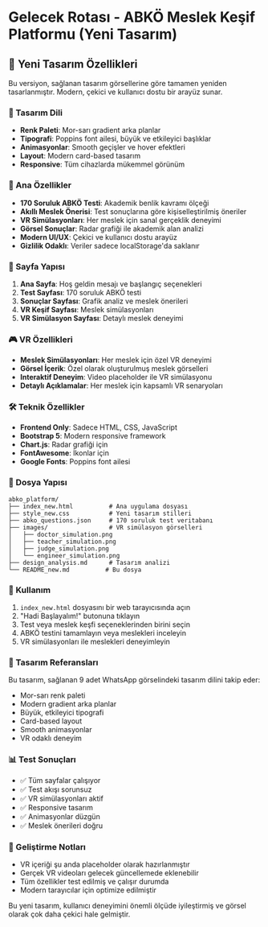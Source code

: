 # Gelecek Rotası - ABKÖ Meslek Keşif Platformu (Yeni Tasarım)

## 🎨 Yeni Tasarım Özellikleri

Bu versiyon, sağlanan tasarım görsellerine göre tamamen yeniden tasarlanmıştır. Modern, çekici ve kullanıcı dostu bir arayüz sunar.

### 🌟 Tasarım Dili
- **Renk Paleti**: Mor-sarı gradient arka planlar
- **Tipografi**: Poppins font ailesi, büyük ve etkileyici başlıklar
- **Animasyonlar**: Smooth geçişler ve hover efektleri
- **Layout**: Modern card-based tasarım
- **Responsive**: Tüm cihazlarda mükemmel görünüm

### 🎯 Ana Özellikler
- **170 Soruluk ABKÖ Testi**: Akademik benlik kavramı ölçeği
- **Akıllı Meslek Önerisi**: Test sonuçlarına göre kişiselleştirilmiş öneriler
- **VR Simülasyonları**: Her meslek için sanal gerçeklik deneyimi
- **Görsel Sonuçlar**: Radar grafiği ile akademik alan analizi
- **Modern UI/UX**: Çekici ve kullanıcı dostu arayüz
- **Gizlilik Odaklı**: Veriler sadece localStorage'da saklanır

### 📱 Sayfa Yapısı
1. **Ana Sayfa**: Hoş geldin mesajı ve başlangıç seçenekleri
2. **Test Sayfası**: 170 soruluk ABKÖ testi
3. **Sonuçlar Sayfası**: Grafik analiz ve meslek önerileri
4. **VR Keşif Sayfası**: Meslek simülasyonları
5. **VR Simülasyon Sayfası**: Detaylı meslek deneyimi

### 🎮 VR Özellikleri
- **Meslek Simülasyonları**: Her meslek için özel VR deneyimi
- **Görsel İçerik**: Özel olarak oluşturulmuş meslek görselleri
- **Interaktif Deneyim**: Video placeholder ile VR simülasyonu
- **Detaylı Açıklamalar**: Her meslek için kapsamlı VR senaryoları

### 🛠️ Teknik Özellikler
- **Frontend Only**: Sadece HTML, CSS, JavaScript
- **Bootstrap 5**: Modern responsive framework
- **Chart.js**: Radar grafiği için
- **FontAwesome**: İkonlar için
- **Google Fonts**: Poppins font ailesi

### 📁 Dosya Yapısı
```
abko_platform/
├── index_new.html          # Ana uygulama dosyası
├── style_new.css           # Yeni tasarım stilleri
├── abko_questions.json     # 170 soruluk test veritabanı
├── images/                 # VR simülasyon görselleri
│   ├── doctor_simulation.png
│   ├── teacher_simulation.png
│   ├── judge_simulation.png
│   └── engineer_simulation.png
├── design_analysis.md      # Tasarım analizi
└── README_new.md          # Bu dosya
```

### 🚀 Kullanım
1. `index_new.html` dosyasını bir web tarayıcısında açın
2. "Hadi Başlayalım!" butonuna tıklayın
3. Test veya meslek keşfi seçeneklerinden birini seçin
4. ABKÖ testini tamamlayın veya meslekleri inceleyin
5. VR simülasyonları ile meslekleri deneyimleyin

### 🎨 Tasarım Referansları
Bu tasarım, sağlanan 9 adet WhatsApp görselindeki tasarım dilini takip eder:
- Mor-sarı renk paleti
- Modern gradient arka planlar
- Büyük, etkileyici tipografi
- Card-based layout
- Smooth animasyonlar
- VR odaklı deneyim

### 📊 Test Sonuçları
- ✅ Tüm sayfalar çalışıyor
- ✅ Test akışı sorunsuz
- ✅ VR simülasyonları aktif
- ✅ Responsive tasarım
- ✅ Animasyonlar düzgün
- ✅ Meslek önerileri doğru

### 🔧 Geliştirme Notları
- VR içeriği şu anda placeholder olarak hazırlanmıştır
- Gerçek VR videoları gelecek güncellemede eklenebilir
- Tüm özellikler test edilmiş ve çalışır durumda
- Modern tarayıcılar için optimize edilmiştir

Bu yeni tasarım, kullanıcı deneyimini önemli ölçüde iyileştirmiş ve görsel olarak çok daha çekici hale gelmiştir.

